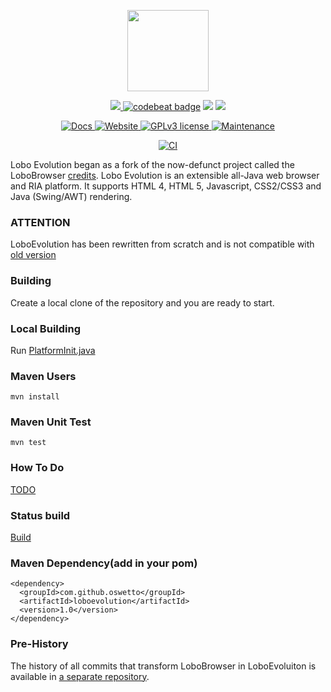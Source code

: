 <p align="center">
	<img src="https://avatars3.githubusercontent.com/u/6113075?s=460&v=4" height="130">
</p>
<p align="center">	
	<a href="https://www.codacy.com/gh/LoboEvolution/LoboEvolution/dashboard?utm_source=github.com&amp;utm_medium=referral&amp;utm_content=LoboEvolution/LoboEvolution&amp;utm_campaign=Badge_Grade" alt="Codacy">
		<img src="https://app.codacy.com/project/badge/Grade/899f68bba4a5463d8a7699821d840c5c" />
	</a>
	<a href="https://codebeat.co/projects/github-com-loboevolution-loboevolution-master"><img alt="codebeat badge" src="https://codebeat.co/badges/74e4393e-77b9-44a9-ad98-0b33fb839754" /></a>
	<a href="https://codeclimate.com/github/LoboEvolution/LoboEvolution/maintainability"><img src="https://api.codeclimate.com/v1/badges/eaeed65cfc69b72b4701/maintainability" /></a>
	<a href="" alt="PRs">
		<img src="https://img.shields.io/badge/PRs-welcome-brightgreen.svg" />
	</a>
</p>
<p align="center">
	<a href="https://loboevolution.github.io/LoboEvolution-maven-release/index.html">
		<img src="https://inch-ci.org/github/oswetto/LoboEvolution.svg" alt="Docs">
	</a>
	<a href="http://sourceforge.net/projects/loboevolution/">
		<img src="https://img.shields.io/website-up-down-green-red/http/shields.io.svg" alt="Website">
	</a>
	<a href="https://github.com/oswetto/LoboEvolution/blob/master/LICENSE/">
		<img src="https://img.shields.io/badge/License-GPLv3-blue.svg" alt="GPLv3 license">
	</a>
	<a href="https://github.com/oswetto/LoboEvolution/commits/master">
		<img src="https://img.shields.io/badge/Maintained%3F-yes-green.svg" alt="Maintenance">
	</a>
</p>

<p align="center">
	<a href="https://github.com/oswetto/LoboEvolution/actions?query=workflow%3A%22Java+CI%22">
		<img src="https://github.com/oswetto/LoboEvolution/workflows/Java%20CI/badge.svg" alt="CI">
	</a>
</p>

Lobo Evolution began as a fork of the now-defunct project called the LoboBrowser [credits](https://sourceforge.net/projects/xamj/).
Lobo Evolution is an extensible all-Java web browser and RIA platform. It supports HTML 4, HTML 5, Javascript, CSS2/CSS3 and Java (Swing/AWT) rendering.

### ATTENTION
LoboEvolution has been rewritten from scratch and is not compatible with [old version](https://github.com/oswetto/LoboEvolutionPreHistory)

### Building
Create a local clone of the repository and you are ready to start.

### Local Building
Run 
[PlatformInit.java](https://github.com/oswetto/LoboEvolution/blob/master/LoboEvo/src/main/java/org/loboevolution/init/PlatformInit.java)

### Maven Users
```
mvn install
```

### Maven Unit Test
```
mvn test
```

### How To Do
[TODO](https://github.com/oswetto/LoboEvolution/wiki/How-TODO)

### Status build
[Build](https://github.com/oswetto/LoboEvolution/actions)

### Maven Dependency(add in your pom)
```
<dependency>
  <groupId>com.github.oswetto</groupId>
  <artifactId>loboevolution</artifactId>
  <version>1.0</version>
</dependency>
```

### Pre-History
The history of all commits that transform LoboBrowser in LoboEvoluiton is available in [a separate repository](https://github.com/oswetto/LoboEvolutionPreHistory).
